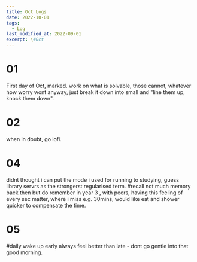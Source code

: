 ```yaml
---
title: Oct Logs
date: 2022-10-01
tags:
  - Log
last_modified_at: 2022-09-01
excerpt: \#Oct 
---
```


# 01

First day of Oct, marked.
work on what is solvable, those cannot, whatever how worry wont anyway, just break it down into small and "line them up, knock them down".

# 02

when in doubt, go lofi.

# 04 

didnt thought i can put the mode i used for running to studying, guess library servrs as the strongerst regularised term.
\#recall not much memory back then but do remember in year 3 , with peers, having this feeling of every sec matter, where i miss e.g. 30mins, would like eat and shower quicker to compensate the time.

# 05

\#daily wake up early always feel better than late - dont go gentle into that good morning.